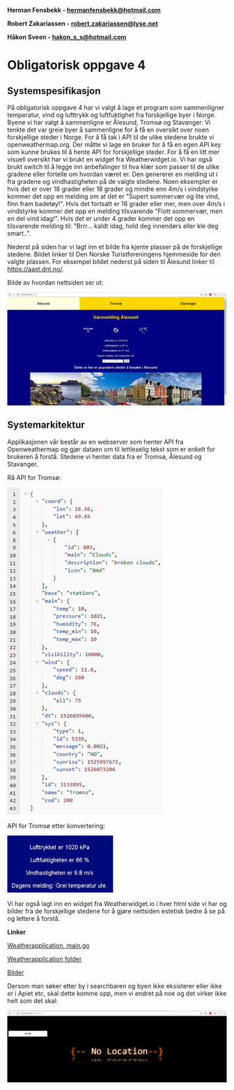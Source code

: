 **Herman Fensbekk - hermanfensbekk@hotmail.com**

**Robert Zakariassen - robert.zakariassen@lyse.net**

**Håkon Sveen - hakon_s_s@hotmail.com**

# Obligatorisk oppgave 4 #


## Systemspesifikasjon ##

På obligatorisk oppgave 4 har vi valgt å lage et program som sammenligner temperatur, vind og lufttrykk og luftfuktighet fra forskjellige byer i Norge.
Byene vi har valgt å sammenligne er Ålesund, Tromsø og Stavanger. Vi tenkte det var greie byer å sammenligne for å få en oversikt over noen forskjellige steder i Norge. For å få tak i API til de ulike stedene brukte vi openweathermap.org. Der måtte vi lage en bruker for å få en egen API key som kunne brukes til å hente API for forskjellige steder. For å få en litt mer visuell oversikt har vi brukt en widget fra Weatherwidget.io. Vi har også brukt switch til å legge inn anbefalinger til hva klær som passer til de ulike gradene eller fortelle om hvordan været er. Den genererer en melding ut i fra gradene og vindhastigheten på de valgte stedene. Noen eksempler er hvis det er over 18 grader eller 18 grader og mindre enn 4m/s i vindstyrke kommer det opp en melding om at det er "Supert sommervær og lite vind, finn fram badetøy!". Hvis det fortsatt er 18 grader eller mer, men over 4m/s i vindstyrke kommer det opp en melding tilsvarende "Flott sommervær, men en del vind idag!". Hvis det er under 4 grader kommer det opp en tilsvarende melding til: "Brrr... kaldt idag, hold deg innendørs eller kle  deg smart..".

Nederst på siden har vi lagt inn et bilde fra kjente plasser på de forskjellige stedene. Bildet linker til Den Norske Turistforeningens hjemmeside for den valgte plassen. For eksempel bildet nederst på siden til Ålesund linker til https://aast.dnt.no/.

Bilde av hvordan nettsiden ser ut:

![Alt text](https://github.com/Robertz25/IT-med-gutta/blob/master/Oblig4/Bilder/Alesund.jpg)

## Systemarkitektur ##

Applikasjonen vår består av en webserver som henter API fra Openweathermap og gjør dataen om til lettleselig tekst som er enkelt for brukeren å forstå. Stedene vi henter data fra er Tromsø, Ålesund og Stavanger.

Rå API for Tromsø:

![Alt text](https://github.com/Robertz25/IT-med-gutta/blob/master/Oblig4/Bilder/jsonApiTromso.png?raw=true)

API for Tromsø etter konvertering:

![Alt text](https://github.com/Robertz25/IT-med-gutta/blob/master/Oblig4/Bilder/Skjermbilde%202018-05-11%20kl.%2018.01.35.png?raw=true)

Vi har også lagt inn  en widget fra Weatherwidget.io i hver html side vi har og bilder fra de forskjellige stedene for å gjøre nettsiden estetisk bedre å se på og lettere å forstå.

**Linker**

[Weatherapplication, main.go](https://github.com/Robertz25/IT-med-gutta/blob/master/Oblig4/Weatherapplication/main.go)

[Weatherapplication folder](https://github.com/Robertz25/IT-med-gutta/tree/master/Oblig4/Weatherapplication)

[Bilder](https://github.com/Robertz25/IT-med-gutta/tree/master/Oblig4/Bilder)

Dersom man søker etter by i searchbaren og byen ikke eksisterer eller ikke er i Apiet etc, skal dette komme opp, men vi endret på noe og det virker ikke helt som det skal:

![Alt text](https://github.com/Robertz25/IT-med-gutta/blob/master/Oblig4/Bilder/Search_ByfinnesIkke.png)

